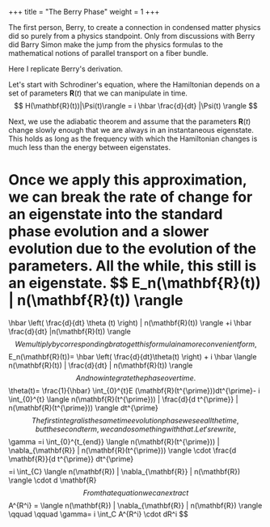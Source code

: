 +++
title = "The Berry Phase"
weight = 1
+++


The first person, Berry, to create a connection in condensed matter physics did so purely from a physics standpoint.  Only from discussions with Berry did Barry Simon make the jump from the physics formulas to the mathematical notions of parallel transport on a fiber bundle.

Here I replicate Berry's derivation.

Let's start with Schrodiner's equation, where the Hamiltonian depends on a set of parameters $\mathbf{R}(t)$ that we can manipulate in time.
$$
  H(\mathbf{R}(t))|\Psi(t)\rangle = i \hbar \frac{d}{dt} |\Psi(t) \rangle
$$

Next, we use the adiabatic theorem and assume that the parameters $\mathbf{R}(t)$ change slowly enough that we are always in an instantaneous eigenstate.  This holds as long as the frequency with which the Hamiltonian changes is much less than the energy between eigenstates.

Once we apply this approximation, we can break the rate of change for an eigenstate into the standard phase evolution and a slower evolution due to the evolution of the parameters.  All the while, this still is an eigenstate.
$$
  E\_n(\mathbf{R}(t)) | n(\mathbf{R}(t)) \rangle
  =
  \hbar \left( \frac{d}{dt} \theta (t) \right) | n(\mathbf{R}(t)) \rangle
  +i \hbar \frac{d}{dt} |n(\mathbf{R}(t)) \rangle
$$
We multiply by corresponding bra to get this formula in a more convenient form,
$$
  E\_n(\mathbf{R}(t))=  \hbar \left( \frac{d}{dt}\theta(t) \right)  + i \hbar \langle n(\mathbf{R}(t)) | \frac{d}{dt} | n(\mathbf{R}(t)) \rangle
$$
And now integrate the phase over time.
$$
  \theta(t)=
  \frac{1}{\hbar} \int\_{0}^{t}E (\mathbf{R}(t^{\prime}))dt^{\prime}-  i \int\_{0}^{t} \langle n(\mathbf{R}(t^{\prime})) | \frac{d}{d t^{\prime}} | n(\mathbf{R}(t^{\prime})) \rangle dt^{\prime}
$$
The first integral is the same time evolution phase we see all the time, but the second term, we can do something with that. Let's rewrite,
$$
  \gamma
  =i \int\_{0}^{t\_{end}} \langle n(\mathbf{R}(t^{\prime})) | \nabla\_{\mathbf{R}}  | n(\mathbf{R}(t^{\prime})) \rangle \cdot \frac{d \mathbf{R}}{d t^{\prime}} dt^{\prime}
  $$
  $$
  =i \int\_{C} \langle n(\mathbf{R}) | \nabla\_{\mathbf{R}} | n(\mathbf{R}) \rangle \cdot d \mathbf{R}
$$
From that equation we can extract
$$
  A^{R^i} = \langle n(\mathbf{R}) | \nabla\_{\mathbf{R}}  | n(\mathbf{R}) \rangle 
  \qquad \qquad \gamma= i \int_C A^{R^i} \cdot dR^i
$$
